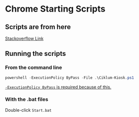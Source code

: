 # Chrome Starting Scripts

## Scripts are from here

[Stackoverflow Link](https://stackoverflow.com/questions/29294045/how-to-open-two-instances-of-chrome-kiosk-mode-in-different-displays-windows)

## Running the scripts
### From the command line
```powershell
powershell -ExecutionPolicy ByPass -File .\Ciklum-Kiosk.ps1
```
[`-ExecutionPolicy ByPass` is required because of this.](https://stackoverflow.com/questions/4037939/powershell-says-execution-of-scripts-is-disabled-on-this-system)
### With the .bat files
Double-click `Start.bat`


